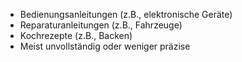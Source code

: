 - Bedienungsanleitungen (z.B., elektronische Geräte)
- Reparaturanleitungen (z.B., Fahrzeuge)
- Kochrezepte (z.B., Backen)
- Meist unvollständig oder weniger präzise
